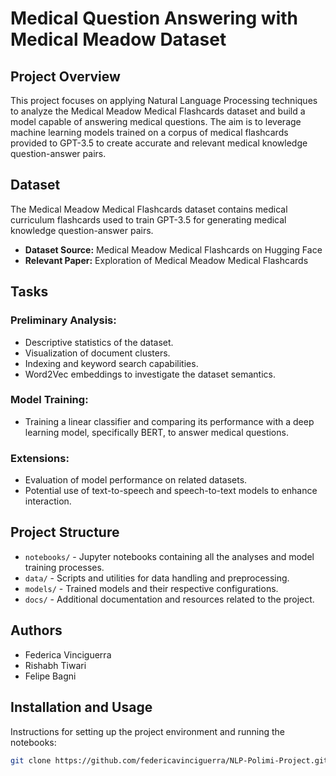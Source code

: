 # Medical Question Answering with Medical Meadow Dataset

## Project Overview
This project focuses on applying Natural Language Processing techniques to analyze the Medical Meadow Medical Flashcards dataset and build a model capable of answering medical questions. The aim is to leverage machine learning models trained on a corpus of medical flashcards provided to GPT-3.5 to create accurate and relevant medical knowledge question-answer pairs.

## Dataset
The Medical Meadow Medical Flashcards dataset contains medical curriculum flashcards used to train GPT-3.5 for generating medical knowledge question-answer pairs.

- **Dataset Source:** Medical Meadow Medical Flashcards on Hugging Face
- **Relevant Paper:** Exploration of Medical Meadow Medical Flashcards

## Tasks
### Preliminary Analysis:
- Descriptive statistics of the dataset.
- Visualization of document clusters.
- Indexing and keyword search capabilities.
- Word2Vec embeddings to investigate the dataset semantics.

### Model Training:
- Training a linear classifier and comparing its performance with a deep learning model, specifically BERT, to answer medical questions.

### Extensions:
- Evaluation of model performance on related datasets.
- Potential use of text-to-speech and speech-to-text models to enhance interaction.

## Project Structure
- `notebooks/` - Jupyter notebooks containing all the analyses and model training processes.
- `data/` - Scripts and utilities for data handling and preprocessing.
- `models/` - Trained models and their respective configurations.
- `docs/` - Additional documentation and resources related to the project.
  
## Authors
- Federica Vinciguerra
- Rishabh Tiwari
- Felipe Bagni

## Installation and Usage
Instructions for setting up the project environment and running the notebooks:
```bash
git clone https://github.com/federicavinciguerra/NLP-Polimi-Project.git


